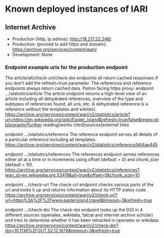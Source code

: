 # Known deployed instances of IARI
## Internet Archive
* Production (http, ip adress): http://18.217.22.248/
* Production: (proxied to add https and domain): https://archive.org/services/context/wari/
* Development: None

### Endpoint example urls for the production endpoint
The article/all/check-url/check-doi endpoints all return cached responses if you don’t add the refresh=true parameter.
The references and reference endpoints always return cached data.
Patron facing https proxy:
endpoint …/statistics/article
The article endpoint returns a high-level view of an article including all dehydrated references, overview of the type and subtypes of references found, all urls, etc.  A dehydrated reference is a reference without the templates and wikitext.
https://archive.org/services/context/wari/v2/statistics/article?url=https://en.wikipedia.org/wiki/Easter_Island&refresh=true/false&regex=bibliography|further reading|works cited|sources|external links

endpoint …/statistics/reference
The reference endpoint serves all details of a particular reference including all templates.
https://archive.org/services/context/wari/v2/statistics/reference/b64ae445

endpoint …/statistics/references
The references endpoint serves references either all at a time or in increments using offset (default = 0) and chunk_size (default = 10).
https://archive.org/services/context/wari/v2/statistics/references?wari_id=en.wikipedia.org.53418&all=true&offset=0&chunk_size=10

endpoint …/check-url
The check-url endpoint checks various parts of the url and looks it up and returns information about its HTTP status code
https://archive.org/services/context/wari/v2/check-url?url=https%3A%2F%2Fwww.easterisland.travel&timeout=3&refresh=true

endpoint …/check-doi
The check-doi endpoint looks up the DOI in 4 different sources (openalex, wikidata, fatcat and internet archive scholar) and tries to determine whether it has been retracted in openalex or wikidata.
https://archive.org/services/context/wari/v2/check-doi?doi=10.1136%2FGUT.52.12.1678&timeout=3&refresh=true
